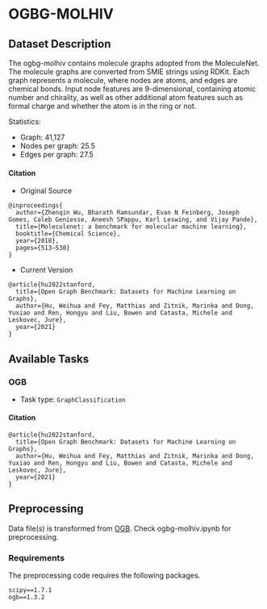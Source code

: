 # OGBG-MOLHIV

## Dataset Description
The ogbg-molhiv contains molecule graphs adopted from the MoleculeNet. The molecule graphs are converted from SMIE strings using RDKit. Each graph represents a molecule, where nodes are atoms, and edges are chemical bonds. Input node features are 9-dimensional, containing atomic number and chirality, as well as other additional atom features such as formal charge and whether the atom is in the ring or not.


Statistics:
- Graph: 41,127
- Nodes per graph: 25.5
- Edges per graph: 27.5

#### Citation
- Original Source
```
@inproceedings{
  author={Zhenqin Wu, Bharath Ramsundar, Evan N Feinberg, Joseph Gomes, Caleb Geniesse, Aneesh SPappu, Karl Leswing, and Vijay Pande}, 
  title={Moleculenet: a benchmark for molecular machine learning},
  booktitle={Chemical Science},
  year={2018},
  pages={513–530}
}
```
- Current Version
```
@article{hu2022stanford,
  title={Open Graph Benchmark: Datasets for Machine Learning on Graphs},
  author={Hu, Weihua and Fey, Matthias and Zitnik, Marinka and Dong, Yuxiao and Ren, Hongyu and Liu, Bowen and Catasta, Michele and Leskovec, Jure},
  year={2021}
}
```
## Available Tasks

### OGB

- Task type: `GraphClassification`


#### Citation

```
@article{hu2022stanford,
  title={Open Graph Benchmark: Datasets for Machine Learning on Graphs},
  author={Hu, Weihua and Fey, Matthias and Zitnik, Marinka and Dong, Yuxiao and Ren, Hongyu and Liu, Bowen and Catasta, Michele and Leskovec, Jure},
  year={2021}
}
```

## Preprocessing

Data file(s) is transformed from [OGB](https://ogb.stanford.edu/). Check ogbg-molhiv.ipynb for preprocessing.

### Requirements

The preprocessing code requires the following packages.

```
scipy==1.7.1
ogb==1.3.2
```
